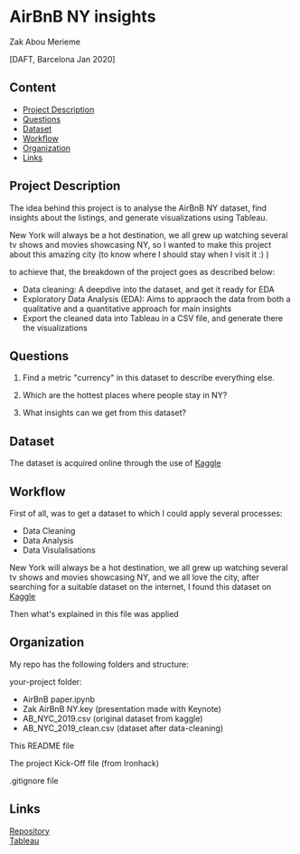 # AirBnB NY insights  #

Zak Abou Merieme

[DAFT, Barcelona Jan 2020]

## Content ##

* [Project Description](#Project-Description "Goto Project-Description")
* [Questions](#Questions "Goto Questions")
* [Dataset](#Dataset "Goto Dataset")
* [Workflow](#Workflow "Goto Workflow")
* [Organization](#Organization "Goto Organization")
* [Links](#Links "Goto Links")

## Project Description ##

The idea behind this project is to analyse the AirBnB NY dataset, find insights about the listings, and generate visualizations using Tableau.

New York will always be a hot destination, we all grew up watching several tv shows and movies showcasing NY, so I wanted to make this project about this amazing city (to know where I should stay when I visit it :) )

to achieve that, the breakdown of the project goes as described below:

 * Data cleaning: A deepdive into the dataset, and get it ready for EDA
 * Exploratory Data Analysis (EDA): Aims to appraoch the data from both a qualitative and a quantitative approach for main insights
 * Export the cleaned data into Tableau in a CSV file, and generate there the visualizations

## Questions ##

1. Find a metric "currency" in this dataset to describe everything else.

2. Which are the hottest places where people stay in NY? 

3. What insights can we get from this dataset?

## Dataset ##

The dataset is acquired online through the use of [Kaggle](https://www.kaggle.com/dgomonov/new-york-city-airbnb-open-data "Kaggle")

## Workflow ##

First of all, was to get a dataset to which I could apply several processes:

  * Data Cleaning
  * Data Analysis
  * Data Visulalisations

New York will always be a hot destination, we all grew up watching several tv shows and movies showcasing NY, and we all love the city, after searching for a suitable dataset on the internet, I found this dataset on [Kaggle](https://www.kaggle.com/dgomonov/new-york-city-airbnb-open-data "Kaggle")

Then what's explained in this file was applied

## Organization ##

My repo has the following folders and structure:

your-project folder:
* AirBnB paper.ipynb
* Zak AirBnB NY.key (presentation made with Keynote)
* AB_NYC_2019.csv (original dataset from kaggle)
* AB_NYC_2019_clean.csv (dataset after data-cleaning)

This README file

The project Kick-Off file (from Ironhack)

.gitignore file

## Links ##

[Repository](https://github.com/Zak-ScorpiuS/Project-Week-5-Your-Own-Project)  
[Tableau](https://public.tableau.com/profile/zak3329#!/vizhome/AirBnBNYinsights/PopularityHeatMap?publish=yes) 
